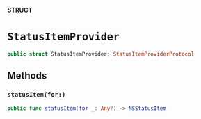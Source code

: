 **STRUCT**

# `StatusItemProvider`

```swift
public struct StatusItemProvider: StatusItemProviderProtocol
```

## Methods
### `statusItem(for:)`

```swift
public func statusItem(for _: Any?) -> NSStatusItem
```
